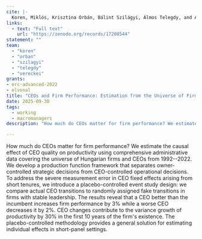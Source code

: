 ```yaml
---
cite: |-
  Koren, Miklós, Krisztina Orbán, Bálint Szilágyi, Álmos Telegdy, and András Vereckei. 2025. "CEOs and Firm Performance: Estimation from the Universe of Firms"
links:
  - text: "Full text"
    url: "https://zenodo.org/records/17208544"
statement: ""
team:
  - "koren"
  - "orban"
  - "szilagyi"
  - "telegdy"
  - "vereckei"
grants:
- erc-advanced-2022
- elvonal
title: "CEOs and Firm Performance: Estimation from the Universe of Firms"
date: 2025-09-30
tags:
  - working
  - macromanagers
description: "How much do CEOs matter for firm performance? We estimate the causal effect of CEO quality on productivity using comprehensive administrative data covering the universe of Hungarian firms and CEOs from 1992--2022. We develop a production function framework that separates owner-controlled strategic decisions from CEO-controlled operational decisions. To address the severe measurement error in CEO fixed effects arising from short tenures, we introduce a placebo-controlled event study design: we compare actual CEO transitions to randomly assigned fake transitions in firms with stable leadership. The results reveal that a CEO better than the incumbent increases firm performance by 3% while a worse CEO decreases it by 2%. CEO changes contribute to the variance growth of productivity by 30% in the first 10 years of the firm's existence. The placebo-controlled methodology provides a general solution for estimating individual effects in short-panel settings."

---
```


How much do CEOs matter for firm performance? We estimate the causal effect of CEO quality on productivity using comprehensive administrative data covering the universe of Hungarian firms and CEOs from 1992--2022. We develop a production function framework that separates owner-controlled strategic decisions from CEO-controlled operational decisions. To address the severe measurement error in CEO fixed effects arising from short tenures, we introduce a placebo-controlled event study design: we compare actual CEO transitions to randomly assigned fake transitions in firms with stable leadership. The results reveal that a CEO better than the incumbent increases firm performance by 3% while a worse CEO decreases it by 2%. CEO changes contribute to the variance growth of productivity by 30% in the first 10 years of the firm's existence. The placebo-controlled methodology provides a general solution for estimating individual effects in short-panel settings.

